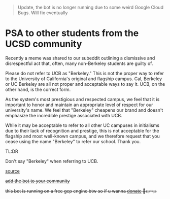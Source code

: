 > Update, the bot is no longer running due to some weird Google Cloud Bugs. Will fix eventually

# PSA to other students from the UCSD community

Recently a meme was shared to our subeddit outlining a dismissive and disrespectful act that, often, many non-Berkeley students are guilty of.

Please do not refer to UCB as "Berkeley." This is not the proper way to refer to the University of California's original and flagship campus. Cal, Berkeley or UC Berkeley are all not proper and acceptable ways to say it. UCB, on the other hand, is the correct form.

As the system's most prestigious and respected campus, we feel that it is important to honor and maintain an appropriate level of respect for our university's name. We feel that "Berkeley" cheapens our brand and doesn't emphasize the incredible prestige associated with UCB.

While it may be acceptable to refer to all other UC campuses in initialisms due to their lack of recognition and prestige, this is not acceptable for the flagship and most well-known campus, and we therefore request that you cease using the name "Berkeley" to refer our school. Thank you.

TL:DR

Don't say "Berkeley" when referring to UCB.

[source](https://www.reddit.com/r/UCSD/comments/hcqnpx/psa_to_ucsd_students_from_the_berkeley_community/)

~~[add the bot to your community](https://discord.com/api/oauth2/authorize?client_id=942694849663098902&permissions=3072&scope=bot)~~

~~this bot is running on a free gcp engine btw so if u wanna [donate](https://ronakshah.net/donate) 🥺👉👈~~

